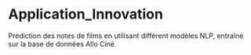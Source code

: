 # Application_Innovation
Prédiction des notes de films en utilisant différent modèles NLP, entraîné sur la base de données Allo Ciné

